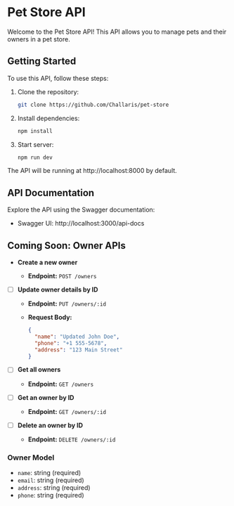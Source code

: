 # Pet Store API

Welcome to the Pet Store API! This API allows you to manage pets and their owners in a pet store.

## Getting Started

To use this API, follow these steps:

1. Clone the repository:

   ```bash
   git clone https://github.com/Challaris/pet-store

   ```

2. Install dependencies:

   ```bash
   npm install

   ```

3. Start server:
   ```bash
   npm run dev
   ```

The API will be running at http://localhost:8000 by default.

## API Documentation

Explore the API using the Swagger documentation:

- Swagger UI: http://localhost:3000/api-docs

## Coming Soon: Owner APIs

- **Create a new owner**

  - **Endpoint:** `POST /owners`

- [ ] **Update owner details by ID**

  - **Endpoint:** `PUT /owners/:id`

  - **Request Body:**
    ```json
    {
      "name": "Updated John Doe",
      "phone": "+1 555-5678",
      "address": "123 Main Street"
    }
    ```

- [ ] **Get all owners**

  - **Endpoint:** `GET /owners`

- [ ] **Get an owner by ID**

  - **Endpoint:** `GET /owners/:id`

- [ ] **Delete an owner by ID**
  - **Endpoint:** `DELETE /owners/:id`

### Owner Model

- `name`: string (required)
- `email`: string (required)
- `address`: string (required)
- `phone`: string (required)
